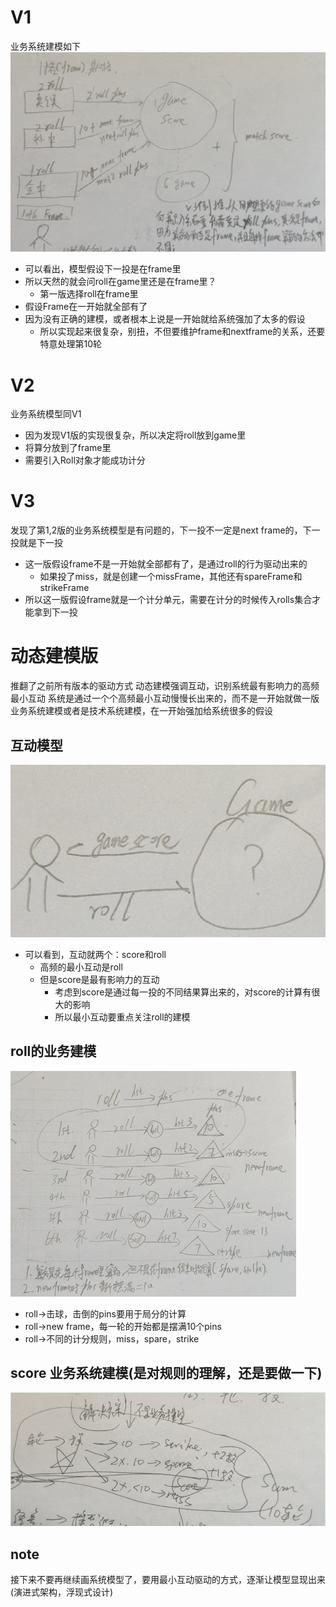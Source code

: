 # V1
业务系统建模如下
![alt](bowling-game-biz-system-modeling-v1.png)

- 可以看出，模型假设下一投是在frame里
- 所以天然的就会问roll在game里还是在frame里？
    - 第一版选择roll在frame里
- 假设Frame在一开始就全部有了
-   因为没有正确的建模，或者根本上说是一开始就给系统强加了太多的假设
    - 所以实现起来很复杂，别扭，不但要维护frame和nextframe的关系，还要特意处理第10轮
    
# V2
业务系统模型同V1
- 因为发现V1版的实现很复杂，所以决定将roll放到game里
- 将算分放到了frame里
- 需要引入Roll对象才能成功计分

# V3
发现了第1,2版的业务系统模型是有问题的，下一投不一定是next frame的，下一投就是下一投
- 这一版假设frame不是一开始就全部都有了，是通过roll的行为驱动出来的
    - 如果投了miss，就是创建一个missFrame，其他还有spareFrame和strikeFrame
- 所以这一版假设frame就是一个计分单元，需要在计分的时候传入rolls集合才能拿到下一投

# 动态建模版
推翻了之前所有版本的驱动方式
动态建模强调互动，识别系统最有影响力的高频最小互动
系统是通过一个个高频最小互动慢慢长出来的，而不是一开始就做一版业务系统建模或者是技术系统建模，在一开始强加给系统很多的假设
## 互动模型
![alt](互动模型.png)
- 可以看到，互动就两个：score和roll
    -  高频的最小互动是roll
    -   但是score是最有影响力的互动
        - 考虑到score是通过每一投的不同结果算出来的，对score的计算有很大的影响
        - 所以最小互动要重点关注roll的建模
## roll的业务建模
![alt](roll-biz-modeling.png)
- roll->击球，击倒的pins要用于局分的计算
- roll->new frame，每一轮的开始都是摆满10个pins
- roll->不同的计分规则，miss，spare，strike
## score 业务系统建模(是对规则的理解，还是要做一下)
![alt](score-biz-system-modeling.png)

## note
接下来不要再继续画系统模型了，要用最小互动驱动的方式，逐渐让模型显现出来(演进式架构，浮现式设计)












